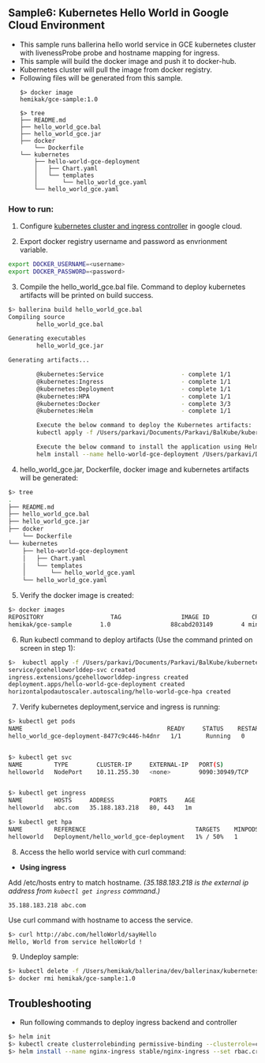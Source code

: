 ## Sample6: Kubernetes Hello World in Google Cloud Environment

- This sample runs  ballerina hello world service in GCE kubernetes cluster with livenessProbe probe and  hostname
 mapping for ingress. 
- This sample will build the docker image and push it to docker-hub. 
- Kubernetes cluster will pull the image from docker registry.
- Following files will be generated from this sample.
    ``` 
    $> docker image
    hemikak/gce-sample:1.0
    
    $> tree
    ├── README.md
    ├── hello_world_gce.bal
    ├── hello_world_gce.jar
    ├── docker
        └── Dockerfile
    └── kubernetes
        ├── hello-world-gce-deployment
        │   ├── Chart.yaml
        │   └── templates
        │       └── hello_world_gce.yaml
        └── hello_world_gce.yaml
    ```
### How to run:

1. Configure [kubernetes cluster and ingress controller](https://cloud.google.com/community/tutorials/nginx-ingress-gke) in google cloud.

2. Export docker registry username and password as envrionment variable.
```bash
export DOCKER_USERNAME=<username>
export DOCKER_PASSWORD=<password>
```

3. Compile the  hello_world_gce.bal file. Command to deploy kubernetes artifacts will be printed on build success.
```bash
$> ballerina build hello_world_gce.bal
Compiling source
        hello_world_gce.bal

Generating executables
        hello_world_gce.jar

Generating artifacts...

        @kubernetes:Service                      - complete 1/1
        @kubernetes:Ingress                      - complete 1/1
        @kubernetes:Deployment                   - complete 1/1
        @kubernetes:HPA                          - complete 1/1
        @kubernetes:Docker                       - complete 3/3 
        @kubernetes:Helm                         - complete 1/1

        Execute the below command to deploy the Kubernetes artifacts: 
        kubectl apply -f /Users/parkavi/Documents/Parkavi/BalKube/kubernetes/samples/sample6/kubernetes

        Execute the below command to install the application using Helm: 
        helm install --name hello-world-gce-deployment /Users/parkavi/Documents/Parkavi/BalKube/kubernetes/samples/sample6/kubernetes/hello-world-gce-deployment
```

4. hello_world_gce.jar, Dockerfile, docker image and kubernetes artifacts will be generated: 
```bash
$> tree
.
├── README.md
├── hello_world_gce.bal
├── hello_world_gce.jar
├── docker
    └── Dockerfile
└── kubernetes
    ├── hello-world-gce-deployment
    │   ├── Chart.yaml
    │   └── templates
    │       └── hello_world_gce.yaml
    └── hello_world_gce.yaml
```

5. Verify the docker image is created:
```bash
$> docker images
REPOSITORY                   TAG                 IMAGE ID            CREATED             SIZE
hemikak/gce-sample        1.0                 88cabd203149        4 minutes ago       102MB

```

6. Run kubectl command to deploy artifacts (Use the command printed on screen in step 1):
```bash
$>  kubectl apply -f /Users/parkavi/Documents/Parkavi/BalKube/kubernetes/samples/sample6/kubernetes
service/gcehelloworlddep-svc created
ingress.extensions/gcehelloworlddep-ingress created
deployment.apps/hello-world-gce-deployment created
horizontalpodautoscaler.autoscaling/hello-world-gce-hpa created
```

7. Verify kubernetes deployment,service and ingress is running:
```bash
$> kubectl get pods
NAME                                         READY     STATUS    RESTARTS   AGE
hello_world_gce-deployment-8477c9c446-h4dnr   1/1       Running   0          8s


$> kubectl get svc
NAME         TYPE        CLUSTER-IP     EXTERNAL-IP   PORT(S)          AGE
helloworld   NodePort    10.11.255.30   <none>        9090:30949/TCP   2m


$> kubectl get ingress
NAME         HOSTS     ADDRESS          PORTS     AGE
helloworld   abc.com   35.188.183.218   80, 443   1m

$> kubectl get hpa
NAME         REFERENCE                               TARGETS    MINPODS   MAXPODS   REPLICAS   AGE
helloworld   Deployment/hello_world_gce-deployment   1% / 50%   1         2         1          2m
```

8. Access the hello world service with curl command:

- **Using ingress**

Add /etc/hosts entry to match hostname.
_(35.188.183.218 is the external ip address from `kubectl get ingress` command.)_
 ```
 35.188.183.218 abc.com
 ```
Use curl command with hostname to access the service.
```bash
$> curl http://abc.com/helloWorld/sayHello
Hello, World from service helloWorld !
```

9. Undeploy sample:
```bash
$> kubectl delete -f /Users/hemikak/ballerina/dev/ballerinax/kubernetes/samples/sample6/kubernetes/
$> docker rmi hemikak/gce-sample:1.0

```

## Troubleshooting
- Run following commands to deploy ingress backend and controller
```bash
$> helm init
$> kubectl create clusterrolebinding permissive-binding --clusterrole=cluster-admin --user=admin --user=kubelet --group=system:serviceaccounts;
$> helm install --name nginx-ingress stable/nginx-ingress --set rbac.create=true
```